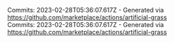 Commits: 2023-02-28T05:36:07.617Z - Generated via https://github.com/marketplace/actions/artificial-grass
<br>
Commits: 2023-02-28T05:36:07.617Z - Generated via https://github.com/marketplace/actions/artificial-grass
<br>
